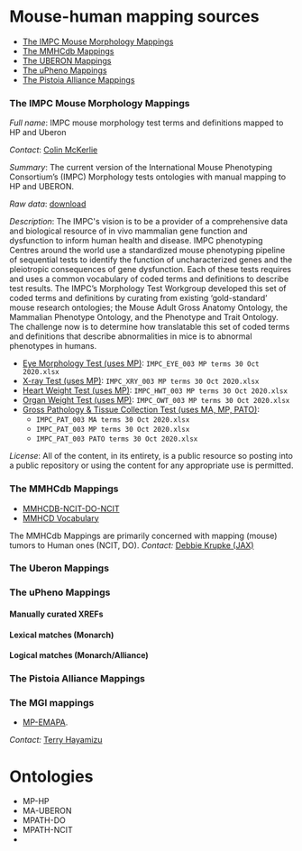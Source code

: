 # Mouse-human mapping sources

- [The IMPC Mouse Morphology Mappings](#the-impc-mouse-morphology-mappings)
- [The MMHCdb Mappings](#the-MMHCdb-mappings)
- [The UBERON Mappings](#the-uberon-mappings)
- [The uPheno Mappings](#the-upheno-mappings)
- [The Pistoia Alliance Mappings](#the-pistoia-alliance-mappings)

### The IMPC Mouse Morphology Mappings
_Full name_: IMPC mouse morphology test terms and definitions mapped to HP and Uberon

_Contact_: [Colin McKerlie](https://orcid.org/0000-0002-2232-0967)

_Summary_: The current version of the International Mouse Phenotyping Consortium’s (IMPC) Morphology tests ontologies with manual mapping to HP and UBERON.

_Raw data_: [download](impc)

_Description_: The IMPC's vision is to be a provider of a comprehensive data and biological resource of in vivo mammalian gene function and dysfunction to inform human health and disease. IMPC phenotyping Centres around the world use a standardized mouse phenotyping pipeline of sequential tests to identify the function of uncharacterized genes and the pleiotropic consequences of gene dysfunction. Each of these tests requires and uses a common vocabulary of coded terms and definitions to describe test results. The IMPC’s Morphology Test Workgroup developed this set of coded terms and definitions by curating from existing ‘gold-standard’ mouse research ontologies; the Mouse Adult Gross Anatomy Ontology, the Mammalian Phenotype Ontology, and the Phenotype and Trait Ontology. The challenge now is to determine how translatable this set of coded terms and definitions that describe abnormalities in mice is to abnormal phenotypes in humans.

- [Eye Morphology Test (uses MP)](https://www.mousephenotype.org/impress/ProcedureInfo?action=list&procID=924&pipeID=7): `IMPC_EYE_003 MP terms 30 Oct 2020.xlsx`
- [X-ray Test (uses MP)](https://www.mousephenotype.org/impress/ProcedureInfo?action=list&procID=556&pipeID=7): `IMPC_XRY_003 MP terms 30 Oct 2020.xlsx`
- [Heart Weight Test (uses MP)](https://www.mousephenotype.org/impress/ProcedureInfo?action=list&procID=601&pipeID=7): `IMPC_HWT_003 MP terms 30 Oct 2020.xlsx`
- [Organ Weight Test (uses MP)](https://www.mousephenotype.org/impress/ProcedureInfo?action=list&procID=939&pipeID=7): `IMPC_OWT_003 MP terms 30 Oct 2020.xlsx`
- [Gross Pathology & Tissue Collection Test (uses MA, MP, PATO)](https://www.mousephenotype.org/impress/ProcedureInfo?action=list&procID=775&pipeID=7):
   - `IMPC_PAT_003 MA terms 30 Oct 2020.xlsx`
   - `IMPC_PAT_003 MP terms 30 Oct 2020.xlsx`
   - `IMPC_PAT_003 PATO terms 30 Oct 2020.xlsx`

_License_: All of the content, in its entirety, is a public resource so posting into a public repository or using the content for any appropriate use is permitted.

### The MMHCdb Mappings
- [MMHCDB-NCIT-DO-NCIT](sources/mmhcdb/)
- [MMHCD Vocabulary](sources/mmhcdb/)

The MMHCdb Mappings are primarily concerned with mapping (mouse) tumors to Human ones (NCIT, DO).
_Contact:_ [Debbie Krupke (JAX)](https://www.jax.org/people/debbie-krupke)

### The Uberon Mappings

### The uPheno Mappings

#### Manually curated XREFs

#### Lexical matches (Monarch)

#### Logical matches (Monarch/Alliance)

### The Pistoia Alliance Mappings



### The MGI mappings
- [MP-EMAPA](http://www.informatics.jax.org/downloads/reports/MP_EMAPA.rpt). 

_Contact:_ [Terry Hayamizu](https://www.jax.org/research-and-faculty/research-labs/the-ringwald-lab#)

# Ontologies

- MP-HP
- MA-UBERON
- MPATH-DO
- MPATH-NCIT
- 
